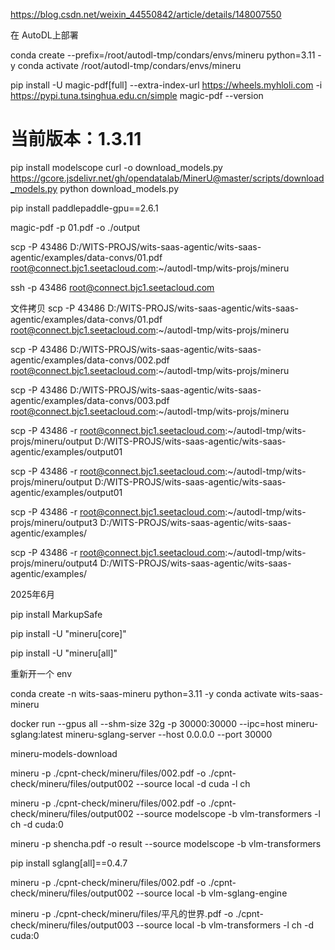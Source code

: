 https://blog.csdn.net/weixin_44550842/article/details/148007550

在 AutoDL上部署

conda create --prefix=/root/autodl-tmp/condars/envs/mineru python=3.11 -y
conda activate /root/autodl-tmp/condars/envs/mineru

pip install -U magic-pdf[full] --extra-index-url https://wheels.myhloli.com -i https://pypi.tuna.tsinghua.edu.cn/simple
magic-pdf --version

# 当前版本：1.3.11

pip install modelscope
curl -o download_models.py https://gcore.jsdelivr.net/gh/opendatalab/MinerU@master/scripts/download_models.py
python download_models.py

pip install paddlepaddle-gpu==2.6.1

magic-pdf -p 01.pdf -o ./output

scp -P 43486 D:/WITS-PROJS/wits-saas-agentic/wits-saas-agentic/examples/data-convs/01.pdf root@connect.bjc1.seetacloud.com:~/autodl-tmp/wits-projs/mineru

ssh -p 43486 root@connect.bjc1.seetacloud.com

文件拷贝
 scp -P 43486 D:/WITS-PROJS/wits-saas-agentic/wits-saas-agentic/examples/data-convs/01.pdf root@connect.bjc1.seetacloud.com:~/autodl-tmp/wits-projs/mineru

  scp -P 43486 D:/WITS-PROJS/wits-saas-agentic/wits-saas-agentic/examples/data-convs/002.pdf root@connect.bjc1.seetacloud.com:~/autodl-tmp/wits-projs/mineru

  scp -P 43486 D:/WITS-PROJS/wits-saas-agentic/wits-saas-agentic/examples/data-convs/003.pdf root@connect.bjc1.seetacloud.com:~/autodl-tmp/wits-projs/mineru

scp -P 43486 -r root@connect.bjc1.seetacloud.com:~/autodl-tmp/wits-projs/mineru/output D:/WITS-PROJS/wits-saas-agentic/wits-saas-agentic/examples/output01

scp -P 43486 -r root@connect.bjc1.seetacloud.com:~/autodl-tmp/wits-projs/mineru/output D:/WITS-PROJS/wits-saas-agentic/wits-saas-agentic/examples/output01

scp -P 43486 -r root@connect.bjc1.seetacloud.com:~/autodl-tmp/wits-projs/mineru/output3 D:/WITS-PROJS/wits-saas-agentic/wits-saas-agentic/examples/

scp -P 43486 -r root@connect.bjc1.seetacloud.com:~/autodl-tmp/wits-projs/mineru/output4 D:/WITS-PROJS/wits-saas-agentic/wits-saas-agentic/examples/

2025年6月

pip install MarkupSafe

pip install -U "mineru[core]"

pip install -U "mineru[all]"

重新开一个  env

conda create -n wits-saas-mineru python=3.11 -y
conda activate wits-saas-mineru

docker run --gpus all  --shm-size 32g  -p 30000:30000  --ipc=host  mineru-sglang:latest  mineru-sglang-server --host 0.0.0.0 --port 30000

mineru-models-download

mineru -p ./cpnt-check/mineru/files/002.pdf -o ./cpnt-check/mineru/files/output002 --source local -d cuda -l ch

mineru -p ./cpnt-check/mineru/files/002.pdf -o ./cpnt-check/mineru/files/output002 --source modelscope -b vlm-transformers -l ch -d cuda:0

mineru -p shencha.pdf -o result --source modelscope -b vlm-transformers

pip install sglang[all]==0.4.7

mineru -p ./cpnt-check/mineru/files/002.pdf -o ./cpnt-check/mineru/files/output002 --source local -b vlm-sglang-engine

mineru -p ./cpnt-check/mineru/files/平凡的世界.pdf -o ./cpnt-check/mineru/files/output003 --source local -b vlm-transformers -l ch -d cuda:0
